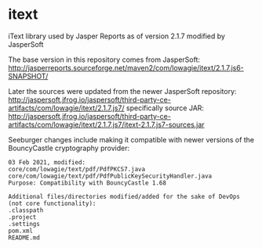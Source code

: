 # itext
iText library used by Jasper Reports as of version 2.1.7 modified by JasperSoft

The base version in this repository comes from JasperSoft:
http://jasperreports.sourceforge.net/maven2/com/lowagie/itext/2.1.7.js6-SNAPSHOT/

Later the sources were updated from the newer JasperSoft repository:
http://jaspersoft.jfrog.io/jaspersoft/third-party-ce-artifacts/com/lowagie/itext/2.1.7.js7/
specifically source JAR:
http://jaspersoft.jfrog.io/jaspersoft/third-party-ce-artifacts/com/lowagie/itext/2.1.7.js7/itext-2.1.7.js7-sources.jar

Seeburger changes include making it compatible with newer versions of the BouncyCastle cryptography provider:

```
03 Feb 2021, modified:
core/com/lowagie/text/pdf/PdfPKCS7.java
core/com/lowagie/text/pdf/PdfPublicKeySecurityHandler.java
Purpose: Compatibility with BouncyCastle 1.68

Additional files/directories modified/added for the sake of DevOps (not core functionality):
.classpath
.project
.settings
pom.xml
README.md
```